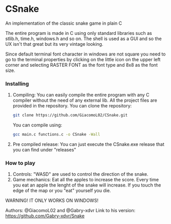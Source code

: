 # CSnake
An implementation of the classic snake game in plain C

The entire program is made in C using only standard libraries such as stlib.h, time.h, windows.h and so on.
The shell is used as a GUI and so the UX isn't that great but its very vintage looking.

Since default terminal font character in windows are not square you need to go to the terminal properties by clicking on the little icon
on the upper left corner and selecting RASTER FONT as the font type and 8x8 as the font size.

### Installing 
1. Compiling:
    You can easily compile the entire program with any C compiler without the need of any external lib.
    All the project files are provided in the repository.
    You can clone the repository:
    
    ```sh
   git clone https://github.com/GiacomoL02/CSnake.git
   ```
    You can compile using:
    
    ```sh
   gcc main.c functions.c -o CSnake -Wall
   ```
2. Pre compiled release:
    You can just execute the CSnake.exe release that you can find under "releases"

### How to play
1. Controls:
    "WASD" are used to control the direction of the snake.
2. Game mechanics:
    Eat all the apples to increase the score.
    Every time you eat an apple the lenght of the snake will increase.
    If you touch the edge of the map or you "eat" yourself you die.
    
WARNING! IT ONLY WORKS ON WINDOWS!

Authors: @GiacomoL02 and @Gabry-xdvr 
Link to his version: https://github.com/Gabry-xdvr/Snake
